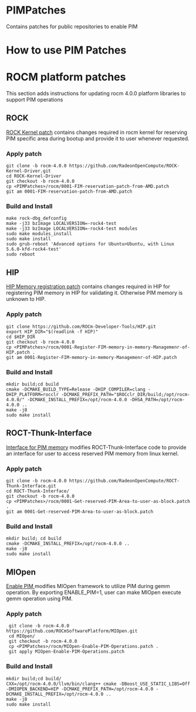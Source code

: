 # PIMPatches
Contains patches for public repositories to enable PIM 

# How to use PIM Patches

# ROCM platform patches
This section adds instructions for updating rocm 4.0.0 platform libraries to support PIM operations

## ROCK
[ROCK Kernel patch](rocm/0001-FIM-reservation-patch-from-AMD.patch) contains changes required in rocm kernel for reserving PIM specific area
during bootup and provide it to user whenever requested.
### Apply patch
```
git clone -b rocm-4.0.0 https://github.com/RadeonOpenCompute/ROCK-Kernel-Driver.git
cd ROCK-Kernel-Driver
git checkout -b rocm-4.0.0
cp <PIMPatches>/rocm/0001-FIM-reservation-patch-from-AMD.patch
git am 0001-FIM-reservation-patch-from-AMD.patch
```
### Build and Install
```
make rock-dbg_defconfig
make -j33 bzImage LOCALVERSION=-rock4-test
make -j33 bzImage LOCALVERSION=-rock4-test modules
sudo make modules_install
sudo make install
sudo grub-reboot 'Advanced options for Ubuntu>Ubuntu, with Linux 5.6.0-kfd-rock4-test'
sudo reboot
```

## HIP
[HIP Memory registration patch](rocm/0001-Register-FIM-memory-in-memory-Managemenr-of-HIP.patch) contains changes required in HIP for registering PIM memory in HIP for validating it. Otherwise PIM memory is unknown to HIP.
### Apply patch
```
git clone https://github.com/ROCm-Developer-Tools/HIP.git
export HIP_DIR="$(readlink -f HIP)"
cd $HIP_DIR
git checkout -b rocm-4.0.0
cp <PIMPatches>/rocm/0001-Register-FIM-memory-in-memory-Managemenr-of-HIP.patch .
git am 0001-Register-FIM-memory-in-memory-Managemenr-of-HIP.patch
```
### Build and Install
```
mkdir build;cd build
cmake -DCMAKE_BUILD_TYPE=Release -DHIP_COMPILER=clang -DHIP_PLATFORM=rocclr -DCMAKE_PREFIX_PATH="$ROCclr_DIR/build;/opt/rocm-4.0.0/" -DCMAKE_INSTALL_PREFIX=/opt/rocm-4.0.0 -DHSA_PATH=/opt/rocm-4.0.0 ..
make -j8
sudo make install
```

## ROCT-Thunk-Interface
[Interface for PIM memory](rocm/0001-Get-reserved-PIM-Area-to-user-as-block.patch) modifies ROCT-Thunk-Interface code to provide an interface for user to access reserved PIM memory from linux kernel.
### Apply patch
```
git clone -b rocm-4.0.0 https://github.com/RadeonOpenCompute/ROCT-Thunk-Interface.git
cd ROCT-Thunk-Interface/
git checkout -b rocm-4.0.0
cp <PIMPatches>/rocm/0001-Get-reserved-PIM-Area-to-user-as-block.patch .
git am 0001-Get-reserved-PIM-Area-to-user-as-block.patch
```

### Build and Install
```
mkdir build; cd build
cmake -DCMAKE_INSTALL_PREFIX=/opt/rocm-4.0.0 ..
make -j8
sudo make install
```

## MIOpen
[Enable PIM ](rocm/MIOpen-Enable-PIM-Operations.patch) modifies MIOpen framework to utilize PIM during gemm operation. By exporting ENABLE_PIM=1, user can make MIOpen execute gemm operation using PIM.
### Apply patch
```
 git clone -b rocm-4.0.0 https://github.com/ROCmSoftwarePlatform/MIOpen.git
 cd MIOpen/
 git checkout -b rocm-4.0.0
 cp <PIMPatches>/rocm/MIOpen-Enable-PIM-Operations.patch .
 git apply MIOpen-Enable-PIM-Operations.patch
```

### Build and Install
```
mkdir build;cd build/
CXX=/opt/rocm-4.0.0/llvm/bin/clang++ cmake -DBoost_USE_STATIC_LIBS=Off -DMIOPEN_BACKEND=HIP -DCMAKE_PREFIX_PATH=/opt/rocm-4.0.0 -DCMAKE_INSTALL_PREFIX=/opt/rocm-4.0.0 ..
make -j8
sudo make install
```
